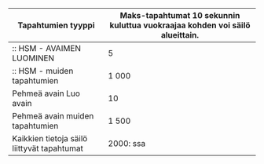 
| Tapahtumien tyyppi | Maks-tapahtumat 10 sekunnin kuluttua vuokraajaa kohden voi säilö alueittain.
--- | ---
| :: HSM - AVAIMEN LUOMINEN | 5
| :: HSM - muiden tapahtumien | 1 000
| Pehmeä avain Luo avain | 10
| Pehmeä avain muiden tapahtumien | 1 500
| Kaikkien tietoja säilö liittyvät tapahtumat | 2000: ssa
 
 
